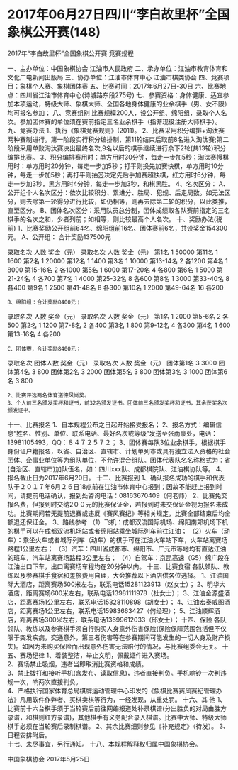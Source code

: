 # 2017年06月27日四川“李白故里杯”全国象棋公开赛(148)

2017年“李白故里杯”全国象棋公开赛
竞赛规程

一、主办单位：中国象棋协会  江油市人民政府
二、承办单位：江油市教育体育和文化广电新闻出版局
三、协办单位：江油市体育中心  江油市棋类协会
四、竞赛项目：象棋个人赛、象棋团体赛
五、比赛时间：2017年6月27日-30日
六、比赛地点：四川省江油市体育中心(诗城路东段275号)
七、参赛资格：身体健康、适宜参加本项运动，特级大师、象棋大师、全国各地身体健康的业余棋手（男、女不限）均可报名参加；
八、竞赛组别
    比赛规模200人，设公开组、绵阳组，录取个人名次。参加团体赛的单位须在赛前指定三名业余棋手（指非现役注册大师棋手）。
九、竞赛办法
    1、执行《象棋竞赛规则》(2011)。
    2、比赛采用积分编排+淘汰赛两种赛制进行。第一阶段实行积分编排制，第11轮结束后取前8名进入淘汰赛;第二阶段采用单败淘汰赛决出最终名次,9名以后的棋手继续进行余下2轮(共13轮)积分编排比赛。
    3、积分编排赛用时：单方用时30分钟，每走一步加5秒；淘汰赛慢棋用时：单方用时20分钟，每走一步加5秒；打平则换先加赛快棋，单方用时10分钟，每走一步加5秒；再打平则抽签决定先后手加赛超快棋，红方用时6分钟，每走一步加3秒，黑方用时4分钟，每走一步加3秒，和棋黑胜。
    4、名次区分：
    A、公开组个人名次区分：依次比较积分、累进分、胜局、犯规、后走局数。如无法区分，则去除第一轮得分进行比较，如仍相等，则再去除第二轮的积分，以此类推，直至区分。
    B、团体名次区分：采用队员总分制，团体成绩取各队赛前指定的三名棋手的名次之和，少者列前；如相等，则比较最高个人名次。
十、奖励办法(税前)
    1、比赛奖励公开组前64名、绵阳组前16名、团体赛前6名，共设奖金154300元。
    A、公开组： 合计奖励137500元
 
录取名次	人数	奖金（元）	录取名次	人数	奖金（元）
第1名	1	50000	第11名	1	1600
第2名	1	20000	第12名	1	1400
第3名	1	10000	第13-14名	2	各1200
第4名	1	8000	第15-16名	2	各1000
第5名	1	6000	第17-20名	4	各800
第6名	1	5000	第21-24名	4	各700
第7名	1	4000	第25-32名	8	各600
第8名	1	3000	第33-40名	8	各400
第9名	1	2500	第41-48名	8	各300
第10名	1	2000	第49-64名	16	各200
 
    B、绵阳组：合计奖励8400元；
 
录取名次	人数	奖金（元）	录取名次	人数	奖金（元）
第1名	1	2000	第5-6名	2	各500
第2名	1	1200	第7-8名	2	各400
第3名	1	800	第9-12名	4	各300
第4名	1	600	第13-16名	4	各200
 
    C、团体赛，合计奖励8400元；
 
录取名次	团体人数	奖金（元）	录取名次	人数	奖金（元）
团体第1名	3	3000	团体第4名	3	800
团体第2名	3	2000	团体第5名	3	800
团体第3名	3	1000	团体第6名	3	800
 
    2、比赛评选两名体育道德风尚奖。
    3、个人前三名颁发奖杯和证书，前32名颁发证书。团体前三名颁发奖杯和证书，其余获奖名次颁发证书。
十一、比赛报名
    1、自本规程公布之日起开始接受报名；
    2、报名方式：编辑信息“姓名、性别、单位、联系电话、最好名次或等级”发送至张雨豪处，电话：13981105493，QQ：８４７２５７２；
    3、团体赛每队3位业余棋手，根据棋手身份证户籍报名，以省、自治区、直辖市、计划单列市或具有独立法人资格的社会团体、企事业单位等为组队单位，不允许混合组队。团体代表队名名称格式为：省(自治区、直辖市)加队伍名，如：四川xxx队、成都棋院队、江油棋协队等。
    4、报名截止日为2017年6月20日。
十二、比赛报到
    1、确认报名成功的棋手和代表队于２０１７年6月２６日18点前在江油市体育中心报到；因故不能赶上报到时间，请提前电话确认，报到处咨询电话：08163670409（何老师）
    2、比赛免交报名费，但报到时交纳2００元的比赛保证金，若报到时未交保证金视为报名未成功。比赛期间若无提前退赛或违反《赛风赛纪》等相关规定，比赛全部结束后均全额退还保证金。
    3、路线参考
   （1）飞机：成都双流国际机场、绵阳南郊机场下机的棋手可以在成都双流机场站或者绵阳站乘坐城际列车前往江油；
   （2）火车（动车）：乘坐火车或者城际列车（动车）的棋手可在江油火车站下车，火车站离赛场路程1公里左右；
   （3）汽车：四川省成都市、绵阳市、广元市等地均有直达江油的班车，汽车站离赛场路程3公里左右；
   （4）自驾车：京昆高速（G5）绵广段在江油出口下车，出口离赛场车程均在20分钟以内。
十三、比赛食宿
    各队领队、教练以及参赛棋手食宿和差旅费用自理，大会推荐以下酒店供各位选择。
    1、江油国际大酒店，距离赛场500米左右，联系电话15281123913（赵女士）；
    2、明华大酒店，距离赛场600米左右，联系电话13981111978（杜女士）；
    3、江油金源盛酒店，距离赛场1公里左右，联系电话15328110898（胡女士）；
    4、江油宏泰威图酒店，距离赛场1公里左右，联系电话15983663427（何经理）；
    5、江油顺辉酒店，距离赛场300米左右，联系电话13699612033（邱女士）；
十四、保险
    各队领队、教练以及参赛棋手须自行购买人身意外伤害保险(保险保障范围包括但不仅限于突发疾病，交通意外，第三者伤害等在参赛期间可能发生的一切人身及财产损失)。如因为未购买保险而出现意外伤害无法赔付的情况，与比赛组委会无关。
十五、赛场纪律
    1、着装整洁，举止文明，佩戴证件进入赛场。    
    2、赛场禁止吸烟，违者当即取消比赛资格和成绩。    
    3、禁止拨打和接听手机(含发布、读取信息)，违者直接判负。手机响铃一次判违规一次，响两次直接判负。  
    4、严格执行国家体育总局棋牌运动管理中心印发的《象棋比赛赛风赛纪管理办法》凡用软件作弊者、买棋卖棋等行为，一经发现，从重处罚。
十六、其 他
    1、比赛前十六台棋手须于当轮赛后前往网络报道处补录棋谱(分出胜负的对局由胜方录谱，和棋则红方录谱)，其他棋手有义务配合录入棋谱。比赛中大师、特级大师棋手必须在当轮赛后录制棋谱。
    2、其余比赛细则参见《补充规定》（待发）。
    3、日程安排附后。    
十七、未尽事宜，另行通知。
十八、本规程解释权归属中国象棋协会。
 
中国象棋协会
2017年5月25日